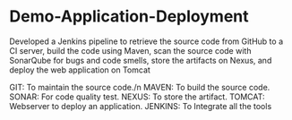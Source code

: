 # Demo-Application-Deployment

Developed a Jenkins pipeline to retrieve the source code from GitHub to a CI server, build the code using Maven, scan the source code with SonarQube for bugs and code smells, store the artifacts on Nexus, and deploy the web application on Tomcat

GIT: To maintain the source code./n 
MAVEN: To build the source code.
SONAR: For code quality test.
NEXUS: To store the artifact.
TOMCAT: Webserver to deploy an application.
JENKINS: To Integrate all the tools
